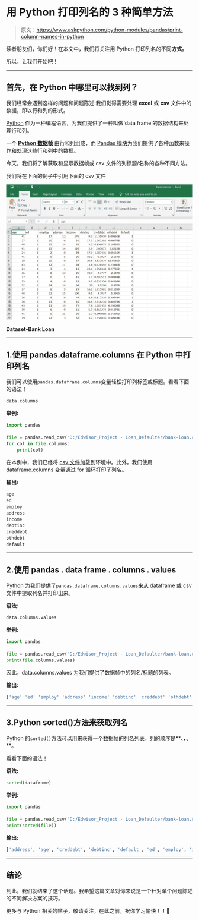 # 用 Python 打印列名的 3 种简单方法

> 原文：<https://www.askpython.com/python-modules/pandas/print-column-names-in-python>

读者朋友们，你们好！在本文中，我们将关注用 Python 打印列名的不同**方式。**

所以，让我们开始吧！

* * *

## 首先，在 Python 中哪里可以找到列？

我们经常会遇到这样的问题和问题陈述:我们觉得需要处理 **excel** 或 **csv** 文件中的数据，即以行和列的形式。

[Python](https://www.askpython.com/python) 作为一种编程语言，为我们提供了一种叫做‘data frame’的数据结构来处理行和列。

一个 **[Python 数据帧](https://www.askpython.com/python-modules/pandas/dataframes-in-python)** 由行和列组成，而 [Pandas 模块](https://www.askpython.com/python-modules/pandas/python-pandas-module-tutorial)为我们提供了各种函数来操作和处理这些行和列中的数据。

今天，我们将了解获取和显示数据帧或 csv 文件的列标题/名称的各种不同方法。

我们将在下面的例子中引用下面的 csv 文件

![Dataset-Bank Loan - print column names in Python](img/49fcecf15045196384aa46aa3d9a8b70.png)

**Dataset-Bank Loan**

* * *

## 1.使用 pandas.dataframe.columns 在 Python 中打印列名

我们可以使用`pandas.dataframe.columns`变量轻松打印列标签或标题。看看下面的语法！

```py
data.columns

```

**举例:**

```py
import pandas

file = pandas.read_csv("D:/Edwisor_Project - Loan_Defaulter/bank-loan.csv")
for col in file.columns:
    print(col)

```

在本例中，我们已经将 [csv 文件](https://www.askpython.com/python-modules/python-csv-module)加载到环境中。此外，我们使用 dataframe.columns 变量通过 for 循环打印了列名。

**输出:**

```py
age
ed
employ
address
income
debtinc
creddebt
othdebt
default

```

* * *

## 2.使用 pandas . data frame . columns . values

Python 为我们提供了`pandas.dataframe.columns.values`来从 dataframe 或 csv 文件中提取列名并打印出来。

**语法**:

```py
data.columns.values

```

**举例:**

```py
import pandas

file = pandas.read_csv("D:/Edwisor_Project - Loan_Defaulter/bank-loan.csv")
print(file.columns.values)

```

因此，data.columns.values 为我们提供了数据帧中的列名/标题的列表。

**输出:**

```py
['age' 'ed' 'employ' 'address' 'income' 'debtinc' 'creddebt' 'othdebt' 'default']

```

* * *

## 3.Python sorted()方法来获取列名

Python 的`sorted()`方法可以用来获得一个数据帧的列名列表，列的顺序是**、**、**、**。

看看下面的语法！

**语法:**

```py
sorted(dataframe)

```

**举例:**

```py
import pandas

file = pandas.read_csv("D:/Edwisor_Project - Loan_Defaulter/bank-loan.csv")
print(sorted(file))

```

**输出:**

```py
['address', 'age', 'creddebt', 'debtinc', 'default', 'ed', 'employ', 'income', 'othdebt']

```

* * *

## 结论

到此，我们就结束了这个话题。我希望这篇文章对你来说是一个针对单个问题陈述的不同解决方案的技巧。

更多与 Python 相关的帖子，敬请关注，在此之前，祝你学习愉快！！🙂